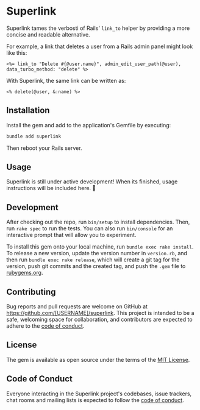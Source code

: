 # Superlink

Superlink tames the verbosti of Rails' `link_to` helper by providing a more concise and readable alternative.

For example, a link that deletes a user from a Rails admin panel might look like this:

```erb
<%= link_to "Delete #{@user.name}", admin_edit_user_path(@user), data_turbo_method: "delete" %>
```

With Superlink, the same link can be written as:

```erb
<% delete(@user, &:name) %>
```

## Installation

Install the gem and add to the application's Gemfile by executing:

```bash
bundle add superlink
```

Then reboot your Rails server.

## Usage

Superlink is still under active development! When its finished, usage instructions will be included here. 🤠

## Development

After checking out the repo, run `bin/setup` to install dependencies. Then, run `rake spec` to run the tests. You can also run `bin/console` for an interactive prompt that will allow you to experiment.

To install this gem onto your local machine, run `bundle exec rake install`. To release a new version, update the version number in `version.rb`, and then run `bundle exec rake release`, which will create a git tag for the version, push git commits and the created tag, and push the `.gem` file to [rubygems.org](https://rubygems.org).

## Contributing

Bug reports and pull requests are welcome on GitHub at https://github.com/[USERNAME]/superlink. This project is intended to be a safe, welcoming space for collaboration, and contributors are expected to adhere to the [code of conduct](https://github.com/[USERNAME]/superlink/blob/main/CODE_OF_CONDUCT.md).

## License

The gem is available as open source under the terms of the [MIT License](https://opensource.org/licenses/MIT).

## Code of Conduct

Everyone interacting in the Superlink project's codebases, issue trackers, chat rooms and mailing lists is expected to follow the [code of conduct](https://github.com/[USERNAME]/superlink/blob/main/CODE_OF_CONDUCT.md).
